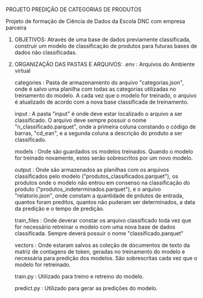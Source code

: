 PROJETO PREDIÇÃO DE CATEGORIAS DE PRODUTOS

Projeto de formação de Ciência de Dados da Escola DNC com empresa parceira

1. OBJETIVOS:
   Através de uma base de dados previamente classificada, construir um modelo de classificação de produtos para futuras bases de dados não classificadas.

2. ORGANIZAÇÃO DAS PASTAS E ARQUIVOS:
    .env  : Arquivos do Ambiente virtual

    categories  : Pasta de armazenamento do arquivo "categorias.json", onde é salvo uma planilha com todas as categorias utilizadas no treinamento do modelo. A cada vez que o modelo for treinado, o arquivo é atualizado de acordo com a nova base classificada de treinamento.

    input  : A pasta "input" é onde deve estar localizado o arquivo a ser classificado. O arquivo deve sempre possuir o nome "n_classificado.parquet", onde a primeira coluna constando o código de barras, "cd_ean", e a segunda coluna a descrição do produto a ser classificado.

    models  : Onde são guardados os modelos treinados. Quando o modelo for treinado novamente, estes serão sobrescritos por um novo modelo.

    output  : Onde são armazenados as planilhas com os arquivos classificados pelo modelo ("produtos_classificados.parquet"), os produtos onde o modelo não entrou em consenso na classificação do produto ("produtos_indeterminados.parquet"), e o arquivo "relatorio.json", onde constam a quantidade de prdutos de entrada, quantos foram preditos, quantos não puderam ser determinados, a data da predição e o tempo de predição.

    train_files  : Onde deverar constar os arquivo classificado toda vez que for necessário retreinar o modelo com uma nova base de dados classificada. Sempre deverá possuir o nome "classificado.parquet"

    vectors  : Onde estaram salvos as coleção de documentos de texto da matriz de contagens de token, geradas no treinamento do modelo e necessária para predição dos modelos. São sobrescritas cada vez que o modelo for retreinado.

    train.py  : Utilizado para treino e retreino do modelo.

    predict.py  : Utilizado para gerar as predições do modelo.

    